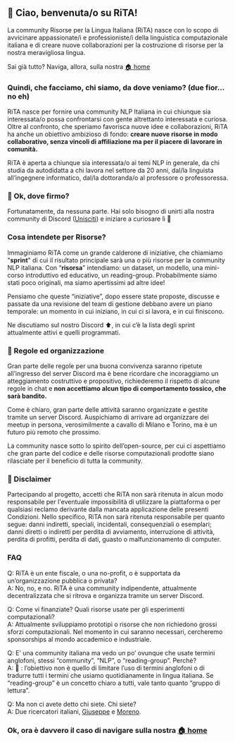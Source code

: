 ## 👋 Ciao, benvenuta/o su RiTA!

La community Risorse per la Lingua Italiana (RiTA) nasce con lo scopo di avvicinare appassionate/i e professioniste/i della linguistica computazionale italiana e di creare nuove collaborazioni per la costruzione di risorse per la nostra meravigliosa lingua. 

Sai già tutto? Naviga, allora, sulla nostra [🏠 home](https://github.com/RiTA-nlp/home) 

### Quindi, che facciamo, chi siamo, da dove veniamo? (due fior… no eh)

RiTA nasce per fornire una community NLP Italiana in cui chiunque sia interessata/o possa confrontarsi con gente altrettanto interessata e curiosa.
Oltre al confronto, che speriamo favorisca nuove idee e collaborazioni, RiTA ha anche un obiettivo ambizioso di fondo: **creare nuove risorse in modo collaborativo, senza vincoli di affiliazione ma per il piacere di lavorare in comunità.**

RiTA è aperta a chiunque sia interessata/o ai temi NLP in generale, da chi studia da autodidatta a chi lavora nel settore da 20 anni, dal/la linguista all’ingegnere informatico, dal/la dottoranda/o al professore o professoressa.

### 🎯 Ok, dove firmo?

Fortunatamente, da nessuna parte. Hai solo bisogno di unirti alla nostra community di Discord ([Unisciti](https://discord.gg/NHRCVqjaDM)) e iniziare a curiosare lì 🙂

### Cosa intendete per Risorse?

Immaginiamo RiTA come un grande calderone di iniziative, che chiamiamo "**sprint**" di cui il risultato principale sarà una o più risorse per la community NLP italiana. 
Con “**risorsa**” intendiamo: un dataset, un modello, una mini-corso introduttivo ed educativo, un reading-group. Probabilmente siamo stati poco originali, ma siamo apertissimi ad altre idee!

Pensiamo che queste “iniziative”, dopo essere state proposte, discusse e passate da una revisione del team di gestione debbano avere un piano temporale: un momento in cui iniziano, in cui ci si lavora, e in cui finiscono.

Ne discutiamo sul nostro Discord ⬆️, in cui c’è la lista degli sprint attualmente attivi e quelli programmati.

### 📄 Regole ed organizzazione

Gran parte delle regole per una buona convivenza saranno ripetute all’ingresso del server Discord ma è bene ricordare che incoraggiamo un atteggiamento costruttivo e propositivo, richiederemo il rispetto di alcune regole in chat e **non accettiamo alcun tipo di comportamento tossico, che sarà bandito.**

Come è chiaro, gran parte delle attività saranno organizzate e gestite tramite un server Discord. Auspichiamo di arrivare ad organizzare dei meetup in persona, verosimilmente a cavallo di Milano e Torino, ma è un futuro più remoto che prossimo.

La community nasce sotto lo spirito dell’open-source, per cui ci aspettiamo che gran parte del codice e delle risorse computazionali prodotte siano rilasciate per il beneficio di tutta la community.

### 🚨 Disclaimer

Partecipando al progetto, accetti che RiTA non sarà ritenuta in alcun modo responsabile per l'eventuale impossibilità di utilizzare la piattaforma o per qualsiasi reclamo derivante dalla mancata applicazione delle presenti Condizioni. Nello specifico, RiTA non sarà ritenuta responsabile per quanto segue: danni indiretti, speciali, incidentali, consequenziali o esemplari; danni diretti o indiretti per perdita di avviamento, interruzione di attività, perdita di profitti, perdita di dati, guasto o malfunzionamento di computer.

### FAQ

Q: RiTA è un ente fiscale, o una no-profit, o è supportata da un’organizzazione pubblica o privata? \
A: No, no, e no. RiTA è una community indipendente, attualmente decentralizzata che si ritrova e organizza tramite un server Discord.

Q: Come vi finanziate? Quali risorse usate per gli esperimenti computazionali? \
A: Attualmente sviluppiamo prototipi o risorse che non richiedono grossi sforzi computazionali. Nel momento in cui saranno necessari, cercheremo sponsorships al mondo accademico e industriale.

Q: E’ una community italiana ma vedo un po’ ovunque che usate termini anglofoni, stessi “community”, “NLP”, o “reading-group”. Perchè? \
A: 🤷 : l’obiettivo non è quello di limitare l’uso di termini anglofoni o di tradurre tutti i termini che usiamo quotidianamente in lingua italiana. Se “reading-group” è un concetto chiaro a tutti, vale tanto quanto “gruppo di lettura”.

Q: Ma non ci avete detto chi siete. Chi siete? \
A: Due ricercatori italiani, [Giuseppe](https://gattanasio.cc/) e [Moreno](https://www.mlaquatra.me/).


### Ok, ora è davvero il caso di navigare sulla nostra [🏠 home](https://github.com/RiTA-nlp/home)

<!--

**Here are some ideas to get you started:**

🙋‍♀️ A short introduction - what is your organization all about?
🌈 Contribution guidelines - how can the community get involved?
👩‍💻 Useful resources - where can the community find your docs? Is there anything else the community should know?
🍿 Fun facts - what does your team eat for breakfast?
🧙 Remember, you can do mighty things with the power of [Markdown](https://docs.github.com/github/writing-on-github/getting-started-with-writing-and-formatting-on-github/basic-writing-and-formatting-syntax)
-->
